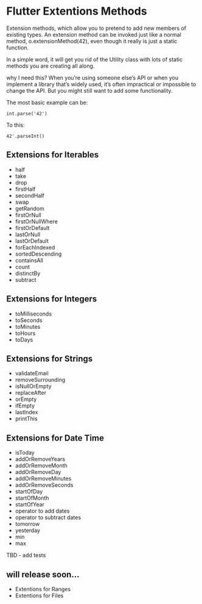 # Flutter Extentions Methods

Extension methods, which allow you to pretend to add new members of existing types. An extension method can be invoked just like a normal method, o.extensionMethod(42), even though it really is just a static function.

In a simple word, it will get you rid of the Utility class with lots of static methods you are creating all along.

why I need this? When you’re using someone else’s API or when you implement a library that’s widely used, it’s often impractical or impossible to change the API. But you might still want to add some functionality.

The most basic example can be:
```
int.parse('42')
```

To this:
```
42'.parseInt()
```

## Extensions for Iterables
- half
- take
- drop
- firstHalf
- secondHalf
- swap
- getRandom
- firstOrNull
- firstOrNullWhere
- firstOrDefault
- lastOrNull
- lastOrDefault
- forEachIndexed
- sortedDescending
- containsAll
- count
- distinctBy
- subtract

## Extensions for Integers
- toMilliseconds
- toSeconds
- toMinutes
- toHours
- toDays

## Extensions for Strings
- validateEmail
- removeSurrounding
- isNullOrEmpty
- replaceAfter
- orEmpty
- ifEmpty
- lastIndex
- printThis


## Extensions for Date Time
- isToday
- addOrRemoveYears
- addOrRemoveMonth
- addOrRemoveDay
- addOrRemoveMinutes
- addOrRemoveSeconds
- startOfDay
- startOfMonth
- startOfYear
- operator to add dates
- operator to subtract dates
- tomorrow
- yesterday
- min
- max


TBD - add tests

## will release soon...
- Extentions for Ranges
- Extentions for Files







